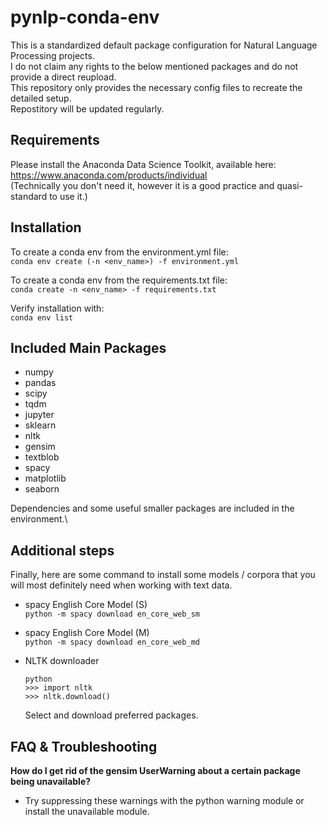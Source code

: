 # pynlp-conda-env

This is a standardized default package configuration for Natural Language Processing projects.\
I do not claim any rights to the below mentioned packages and do not provide a direct reupload.\
This repository only provides the necessary config files to recreate the detailed setup.\
Repostitory will be updated regularly.

## Requirements
Please install the Anaconda Data Science Toolkit, available here: https://www.anaconda.com/products/individual \
(Technically you don't need it, however it is a good practice and quasi-standard to use it.)

## Installation

To create a conda env from the environment.yml file:\
`conda env create (-n <env_name>) -f environment.yml`

To create a conda env from the requirements.txt file:\
`conda create -n <env_name> -f requirements.txt`

Verify installation with:\
`conda env list`

## Included Main Packages
- numpy
- pandas
- scipy
- tqdm
- jupyter
- sklearn
- nltk
- gensim
- textblob
- spacy
- matplotlib
- seaborn

Dependencies and some useful smaller packages are included in the environment.\

## Additional steps
Finally, here are some command to install some models / corpora that you will most definitely need when working with text data.

- spacy English Core Model (S)\
  `python -m spacy download en_core_web_sm`
  
- spacy English Core Model (M)\
  `python -m spacy download en_core_web_md`

- NLTK downloader 
  ```
  python
  >>> import nltk
  >>> nltk.download()
  ```
  Select and download preferred packages.

## FAQ & Troubleshooting

**How do I get rid of the gensim UserWarning about a certain package being unavailable?**
- Try suppressing these warnings with the python warning module or install the unavailable module.

  
